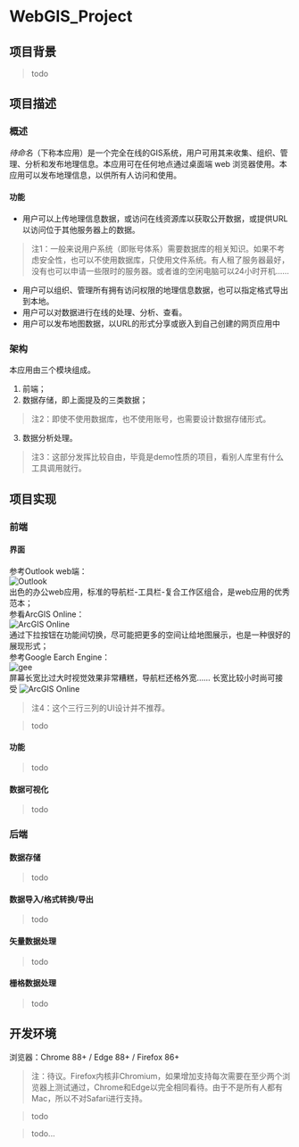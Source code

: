 # WebGIS_Project
## 项目背景
> todo
## 项目描述
### 概述
*待命名*（下称本应用）是一个完全在线的GIS系统，用户可用其来收集、组织、管理、分析和发布地理信息。本应用可在任何地点通过桌面端 web 浏览器使用。本应用可以发布地理信息，以供所有人访问和使用。
#### 功能
 - 用户可以上传地理信息数据，或访问在线资源库以获取公开数据，或提供URL以访问位于其他服务器上的数据。
> 注1：一般来说用户系统（即账号体系）需要数据库的相关知识。如果不考虑安全性，也可以不使用数据库，只使用文件系统。有人租了服务器最好，没有也可以申请一些限时的服务器。或者谁的空闲电脑可以24小时开机……
 - 用户可以组织、管理所有拥有访问权限的地理信息数据，也可以指定格式导出到本地。
 - 用户可以对数据进行在线的处理、分析、查看。
 - 用户可以发布地图数据，以URL的形式分享或嵌入到自己创建的网页应用中
### 架构
本应用由三个模块组成。
1. 前端；
2. 数据存储，即上面提及的三类数据；
> 注2：即使不使用数据库，也不使用账号，也需要设计数据存储形式。
3. 数据分析处理。
> 注3：这部分发挥比较自由，毕竟是demo性质的项目，看别人库里有什么工具调用就行。
## 项目实现
### 前端
#### 界面
参考Outlook web端：  
![Outlook](https://github.com/OrkWard/WebGIS_Project/blob/main/assets/image/Outlook.png)  
出色的办公web应用，标准的导航栏-工具栏-复合工作区组合，是web应用的优秀范本；  
参看ArcGIS Online：  
![ArcGIS Online](https://github.com/OrkWard/WebGIS_Project/blob/main/assets/image/ArcGIS%20Online.png)  
通过下拉按钮在功能间切换，尽可能把更多的空间让给地图展示，也是一种很好的展现形式；  
参考Google Earch Engine：  
![gee](https://github.com/OrkWard/WebGIS_Project/blob/main/assets/image/Google%20Earch%20Engine.png)  
屏幕长宽比过大时视觉效果非常糟糕，导航栏还格外宽…… 长宽比较小时尚可接受
![ArcGIS Online](https://github.com/OrkWard/WebGIS_Project/blob/main/assets/image/Google%20Earch%20Engine_2.png)  
> 注4：这个三行三列的UI设计并不推荐。

> todo
#### 功能
> todo
#### 数据可视化
> todo
### 后端
#### 数据存储
> todo
#### 数据导入/格式转换/导出
> todo
#### 矢量数据处理
> todo
#### 栅格数据处理
> todo
## 开发环境
浏览器：Chrome 88+ / Edge 88+ / Firefox 86+
> 注：待议。Firefox内核非Chromium，如果增加支持每次需要在至少两个浏览器上测试通过，Chrome和Edge以完全相同看待。由于不是所有人都有Mac，所以不对Safari进行支持。

> todo

> todo...
